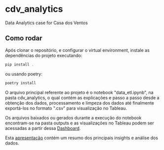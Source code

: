 # cdv_analytics

Data Analytics case for Casa dos Ventos

## Como rodar

Após clonar o repositório, e configurar o virtual environment, instale as dependências do projeto executando:

```powershell
pip install .
```

ou usando poetry:

```powershell
poetry install
```

O arquivo principal referente ao projeto é o notebook "data_etl.ipynb", na pasta cdv_analytics, o qual contém as explicações e passo a passo desde a obtenção dos dados, processamento e limpeza dos dados até finalmente exportá-los no formato ".csv" para visualização no Tableau.

Os arquivos baixados ou gerados durante a execução do notebook encontram-se na pasta outputs e as visualizações no Tableau podem ser acessadas a partir dessa [Dashboard](https://public.tableau.com/app/profile/nuno.alvares.de.paula.monteiro/viz/Aerogeradores/Painel1).

Esta [apresentação](https://docs.google.com/presentation/d/1mnBtyNZZFU28fkppKuJJ22__dGRVrPM5cr2VYXTeZy4/edit?usp=sharing) contém um resumo dos principais insights e análise dos dados.

